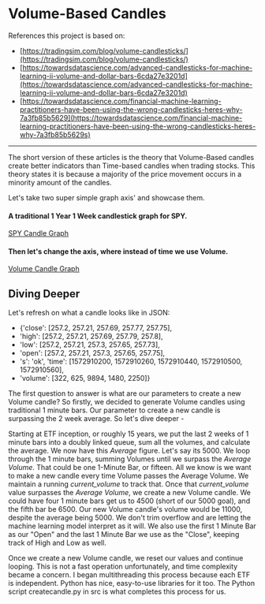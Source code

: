 # Volume-Based Candles

References this project is based on: 
* [https://tradingsim.com/blog/volume-candlesticks/](https://tradingsim.com/blog/volume-candlesticks/)
* [https://towardsdatascience.com/advanced-candlesticks-for-machine-learning-ii-volume-and-dollar-bars-6cda27e3201d](https://towardsdatascience.com/advanced-candlesticks-for-machine-learning-ii-volume-and-dollar-bars-6cda27e3201d)
* [https://towardsdatascience.com/financial-machine-learning-practitioners-have-been-using-the-wrong-candlesticks-heres-why-7a3fb85b5629](https://towardsdatascience.com/financial-machine-learning-practitioners-have-been-using-the-wrong-candlesticks-heres-why-7a3fb85b5629s)



----

The short version of these articles is the theory that Volume-Based candles create better indicators than Time-based candles when trading stocks. This theory states it is because a majority of the price movement occurs in a minority amount of the candles. 

Let's take two super simple graph axis' and showcase them. 

#### A traditional 1 Year 1 Week candlestick graph for SPY.
[SPY Candle Graph](https://i.imgur.com/aQrQr6R.png)


#### Then let's change the axis, where instead of time we use Volume. 
[Volume Candle Graph](https://i.imgur.com/owi2UYh.png)


## Diving Deeper
Let's refresh on what a candle looks like in JSON:
* {'close': [257.2, 257.21, 257.69, 257.77, 257.75], 
* 'high': [257.2, 257.21, 257.69, 257.79, 257.8], 
* 'low': [257.2, 257.21, 257.3, 257.65, 257.73], 
* 'open': [257.2, 257.21, 257.3, 257.65, 257.75], 
* 's': 'ok', 'time': [1572910200, 1572910260, 1572910440, 1572910500, 1572910560], 
* 'volume': [322, 625, 9894, 1480, 2250]}

The first question to answer is what are our parameters to create a new Volume candle? So firstly, we decided to generate Volume candles using traditional 1 minute bars. Our parameter to create a new candle is surpassing the 2 week average. So let's dive deeper - 

Starting at ETF inception, or roughly 15 years, we put the last 2 weeks of 1 minute bars into a doubly linked queue, sum all the volumes, and calculate the average. We now have this *Average* figure. Let's say its 5000. We loop through the 1 minute bars, summing Volumes until we surpass the *Average Volume*. That could be one 1-Minute Bar, or fifteen. All we know is we want to make a new candle every time Volume passes the Average Volume.  We maintain a running *current_volume* to track that. Once that *current_volume* value surpasses the *Average Volume*, we create a new Volume candle. We could have four 1 minute bars get us to 4500 (short of our 5000 goal), and the fifth bar be 6500. Our new Volume candle's volume would be 11000, despite the average being 5000. We don't trim overflow and are letting the machine learning model interpret as it will. We also use the first 1 Minute Bar as our "Open" and the last 1 Minute Bar we use as the "Close", keeping track of High and Low as well. 

Once we create a new Volume candle, we reset our values and continue looping. This is not a fast operation unfortunately, and time complexity became a concern. I began multithreading this process because each ETF is independent. Python has nice, easy-to-use libraries for it too. The Python script createcandle.py in src is what completes this process for us. 

